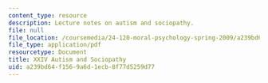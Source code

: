 ```yaml
---
content_type: resource
description: Lecture notes on autism and sociopathy.
file: null
file_location: /coursemedia/24-120-moral-psychology-spring-2009/a239bd64f1569a6d1ecb8f77d5259d77_MIT24_120s09_lec24.pdf
file_type: application/pdf
resourcetype: Document
title: XXIV Autism and Sociopathy
uid: a239bd64-f156-9a6d-1ecb-8f77d5259d77
---
```

